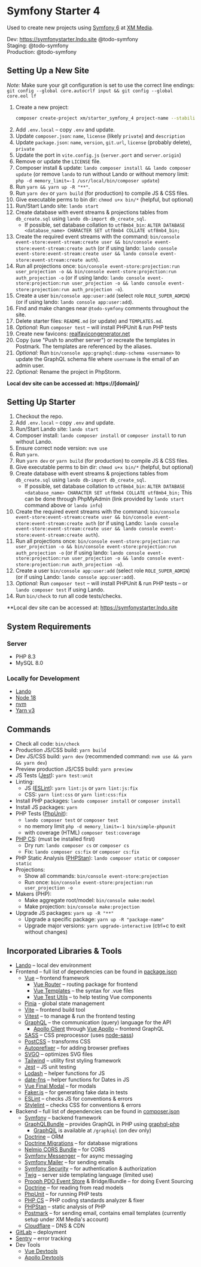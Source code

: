 # Symfony Starter 4

Used to create new projects using [Symfony 6](https://symfony.com/) at [XM Media](https://www.xmmedia.com/).

Dev: https://symfonystarter.lndo.site @todo-symfony  
Staging: @todo-symfony  
Production: @todo-symfony

## Setting Up a New Site

_Note:_ Make sure your git configuration is set to use the correct line endings: `git config --global core.autocrlf input && git config --global core.eol lf`

1. Create a new project:
    ```sh
    composer create-project xm/starter_symfony_4 project-name --stability=dev --no-install --remove-vcs
    ```
1. Add `.env.local` – copy `.env` and update.
1. Update `composer.json`: `name`, `license` (likely `private`) and `description`
1. Update `package.json`: `name`, `version`, `git.url`, `license` (probably delete), `private`
1. Update the port in `vite.config.js` (`server.port` and `server.origin`)
1. Remove or update the `LICENSE` file.
1. Composer install & update: `lando composer install && lando composer update` (or remove `lando` to run without Lando or without memory limit: `php -d memory_limit=-1 /usr/local/bin/composer update`)
1. Run `yarn && yarn up -R "**"`.
1. Run `yarn dev` or `yarn build` (for production) to compile JS & CSS files.
1. Give executable perms to bin dir: `chmod u+x bin/*` (helpful, but optional)
1. Run/Start Lando site: `lando start` 
1. Create database with event streams & projections tables from `db_create.sql` using `lando db-import db_create_sql`. 
    - If possible, set database collation to `utf8mb4_bin`: `ALTER DATABASE <database_name> CHARACTER SET utf8mb4 COLLATE utf8mb4_bin;`
1. Create the required event streams with the command: `bin/console event-store:event-stream:create user && bin/console event-store:event-stream:create auth` (or if using lando: `lando console event-store:event-stream:create user && lando console event-store:event-stream:create auth`).
1. Run all projections once: `bin/console event-store:projection:run user_projection -o && bin/console event-store:projection:run auth_projection -o` (or if using lando: `lando console event-store:projection:run user_projection -o && lando console event-store:projection:run auth_projection -o`).
1. Create a user `bin/console app:user:add` (select role `ROLE_SUPER_ADMIN`) (or if using lando: `lando console app:user:add`).
1. Find and make changes near `@todo-symfony` comments throughout the site.
1. Delete starter files: `README.md` (or update) and `TEMPLATES.md`.
1. *Optional:* Run `composer test` – will install PHPUnit & run PHP tests
1. Create new favicons: [realfavicongenerator.net](https://realfavicongenerator.net)
1. Copy (use "Push to another server") or recreate the templates in Postmark. The templates are referenced by the aliases.
1. *Optional:* Run `bin/console app:graphql:dump-schema <username>` to update the GraphQL schema file where `username` is the email of an admin user.
1. *Optional:* Rename the project in PhpStorm.

**Local dev site can be accessed at: https://[domain]/**

## Setting Up Starter

1. Checkout the repo.
1. Add `.env.local` – copy `.env` and update.
1. Run/Start Lando site: `lando start`
1. Composer install: `lando composer install` or `composer install` to run without Lando.
1. Ensure correct node version: `nvm use`
1. Run `yarn`.
1. Run `yarn dev` or `yarn build` (for production) to compile JS & CSS files.
1. Give executable perms to bin dir: `chmod u+x bin/*` (helpful, but optional)
1. Create database with event streams & projections tables from `db_create.sql` using `lando db-import db_create_sql`. 
    - If possible, set database collation to `utf8mb4_bin`: `ALTER DATABASE <database_name> CHARACTER SET utf8mb4 COLLATE utf8mb4_bin;` This can be done through PhpMyAdmin (link provided by `lando start` command above or `lando info`)
1. Create the required event streams with the command: `bin/console event-store:event-stream:create user && bin/console event-store:event-stream:create auth` (or if using Lando: `lando console event-store:event-stream:create user && lando console event-store:event-stream:create auth`).
1. Run all projections once: `bin/console event-store:projection:run user_projection -o && bin/console event-store:projection:run auth_projection -o` (or if using lando: `lando console event-store:projection:run user_projection -o && lando console event-store:projection:run auth_projection -o`).
1. Create a user `bin/console app:user:add` (select role `ROLE_SUPER_ADMIN`) (or if using Lando: `lando console app:user:add`).
1. *Optional:* Run `composer test` – will install PHPUnit & run PHP tests – or `lando composer test` if using Lando.
1. Run `bin/check` to run all code tests/checks.

**Local dev site can be accessed at: https://symfonystarter.lndo.site

## System Requirements

### Server

  - PHP 8.3
  - MySQL 8.0

### Locally for Development

  - [Lando](https://lando.dev/)
  - [Node 18](https://nodejs.org/)
  - [nvm](https://github.com/nvm-sh/nvm)
  - [Yarn v3](https://v3.yarnpkg.com/getting-started/install)

## Commands

  - Check all code: `bin/check`
  - Production JS/CSS build: `yarn build`
  - Dev JS/CSS build: `yarn dev` (recommended command: `nvm use && yarn && yarn dev`)
  - Preview production JS/CSS build: `yarn preview`
  - JS Tests ([Jest](https://jestjs.io/)): `yarn test:unit`
  - Linting:
    - JS ([ESLint](https://eslint.org/)): `yarn lint:js` or `yarn lint:js:fix`
    - CSS: `yarn lint:css` or `yarn lint:css:fix`
  - Install PHP packages: `lando composer install` or `composer install`
  - Install JS packages: `yarn`
  - PHP Tests ([PhpUnit](https://phpunit.de/)): 
    - `lando composer test` or `composer test`
    - no memory limit `php -d memory_limit=-1 bin/simple-phpunit`
    - with coverage (HTML) `composer test:coverage`
  - [PHP CS](https://cs.sensiolabs.org/): (must be installed first)
    - Dry run: `lando composer cs` or `composer cs`
    - Fix: `lando composer cs:fix` or `composer cs:fix`
  - PHP Static Analysis ([PHPStan](https://github.com/phpstan/phpstan)): `lando composer static` or `composer static`
  - Projections:
    - Show all commands: `bin/console event-store:projection`
    - Run once: `bin/console event-store:projection:run user_projection -o`
  - Makers (PHP):
    - Make aggregate root/model: `bin/console make:model`
    - Make projection: `bin/console make:projection`
  - Upgrade JS packages: `yarn up -R "**"`
    - Upgrade a specific package: `yarn up -R "package-name"`
    - Upgrade major versions: `yarn upgrade-interactive` (ctrl+c to exit without changes)

## Incorporated Libraries & Tools

  - [Lando](https://lando.dev/) – local dev environment
  - Frontend – full list of dependencies can be found in [package.json](https://github.com/xmmedia/starter_symfony_4/blob/master/package.json)
    - [Vue](https://vuejs.org/) – frontend framework
      - [Vue Router](https://router.vuejs.org/) – routing package for frontend
      - [Vue Templates](https://vuejs.org/v2/guide/syntax.html) – the syntax for .vue files
      - [Vue Test Utils](https://vue-test-utils.vuejs.org/) – to help testing Vue components
    - [Pinia](https://pinia.vuejs.org/) - global state management
    - [Vite](https://vitejs.dev/) – frontend build tool
    - [Vitest](https://vitest.dev/) – to manage & run the frontend testing
    - [GraphQL](https://graphql.org/) – the communication (query) language for the API
      - [Apollo Client](https://www.apollographql.com/docs/react/) through [Vue Apollo](https://vue-apollo.netlify.com) – frontend GraphQL 
    - [SASS](https://sass-lang.com/) – CSS preprocessor (uses [node-sass](https://www.npmjs.com/package/node-sass))
    - [PostCSS](https://github.com/postcss/postcss) – transforms CSS
    - [Autoprefixer](ub.com/postcss/autoprefixer) – for adding browser prefixes
    - [SVGO](https://github.com/svg/svgo) – optimizes SVG files
    - [Tailwind](https://tailwindcss.com/docs/what-is-tailwind/) – utility first styling framework
    - [Jest](https://jestjs.io/) – JS unit testing
    - [Lodash](https://lodash.com/) – helper functions for JS
    - [date-fns](https://date-fns.org/) – helper functions for Dates in JS
    - [Vue Final Modal](https://vue-final-modal.org/) – for modals 
    - [Faker.js](https://github.com/marak/Faker.js/) – for generating fake data in tests
    - [ESLint](https://eslint.org/) – checks JS for conventions & errors
    - [Stylelint](https://stylelint.io/) – checks CSS for conventions & errors
  - Backend – full list of dependencies can be found in [composer.json](https://github.com/xmmedia/starter_symfony_4/blob/master/composer.json)
    - [Symfony](https://symfony.com/doc/current/index.html#gsc.tab=0) – backend framework
    - [GraphQLBundle](https://github.com/overblog/GraphQLBundle) – provides GraphQL in PHP using [graphql-php](https://github.com/webonyx/graphql-php)
      - [GraphQiL](https://github.com/graphql/graphiql) is available at `/graphiql` (on dev only)
    - [Doctrine](https://www.doctrine-project.org/) – ORM
    - [Doctrine Migrations](https://www.doctrine-project.org/projects/doctrine-migrations.html) – for database migrations
    - [Nelmio CORS Bundle](https://github.com/nelmio/NelmioCorsBundle) – for CORS
    - [Symfony Messenger](https://symfony.com/doc/current/messenger.html) – for async messaging
    - [Symfony Mailer](https://symfony.com/doc/current/mailer.html) – for sending emails
    - [Symfony Security](https://symfony.com/doc/current/security.html) – for authentication & authorization
    - [Twig](https://twig.symfony.com/) – server side templating language (limited use)
    - [Prooph PDO Event Store](https://github.com/prooph/pdo-event-store) & Bridge/Bundle – for doing Event Sourcing
    - [Doctrine](https://www.doctrine-project.org/) – for reading from read models
    - [PhpUnit](https://phpunit.de/) – for running PHP tests
    - [PHP CS](https://cs.sensiolabs.org/) – PHP coding standards analyzer & fixer
    - [PHPStan](https://github.com/phpstan/phpstan) – static analysis of PHP
    - [Postmark](https://postmarkapp.com/) – for sending email, contains email templates (currently setup under XM Media's account)
    - [Cloudflare](https://www.cloudflare.com/) – DNS & CDN
  - [GitLab](https://gitlab.com/) – deployment
  - [Sentry](https://sentry.io/) – error tracking
  - Dev Tools
    - [Vue Devtools](https://github.com/vuejs/vue-devtools)
    - [Apollo Devtools](https://github.com/apollographql/apollo-client-devtools)
